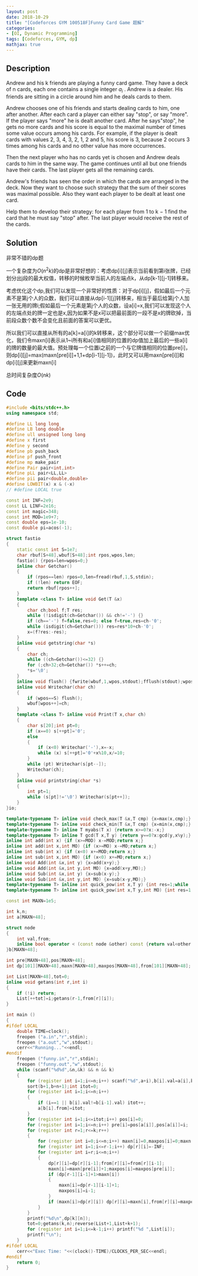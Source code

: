 ```yaml
---
layout: post
date: 2018-10-29
title: "[Codeforces GYM 100518F]Funny Card Game 题解"
categories:
- [OI, Dynamic Programming]
tags: [Codeforces, GYM, dp]
mathjax: true
---
```


## Description

Andrew and his k friends are playing a funny card game. They have a deck of n cards, each one contains a single integer $a_i$ . Andrew is a dealer. His friends are sitting in a circle around him and he deals cards to them.

<!-- more -->

Andrew chooses one of his friends and starts dealing cards to him, one after another. After each card a player can either say "stop", or say "more". If the player says "more" he is dealt another card. After he says"stop", he gets no more cards and his score is equal to the maximal number of times some value occurs
among his cards. For example, if the player is dealt cards with values 2, 3, 4, 3, 2, 1, 2 and 5, his score is 3, because 2 occurs 3 times among his cards and no other value has more occurrences.

Then the next player who has no cards yet is chosen and Andrew deals cards to him in the same way. The game continues until all but one friends have their cards. The last player gets all the remaining cards.

Andrew's friends has seen the order in which the cards are arranged in the deck. Now they want to choose such strategy that the sum of their scores was maximal possible. Also they want each player to be dealt at least one card.

Help them to develop their strategy: for each player from 1 to k − 1 find the card that he must say "stop" after. The last player would receive the rest of the cards.

## Solution

非常不错的dp题

一个复杂度为$O(n^2k)$的dp是非常好想的：考虑dp[i][j]表示当前看到第i张牌，已经划分出j段的最大权值，转移的时候枚举当前人的左端点k，从dp[k-1][j-1]转移来。

考虑优化这个dp,我们可以发现一个非常好的性质：对于dp[i][j]，假如最后一个元素不是第j个人的众数，我们可以直接从dp[i-1][j]转移来，相当于最后给第j个人加一张无用的牌i;假如最后一个元素是第j个人的众数，设a[i]=x,我们可以发现这个人的左端点处的牌一定也是x,因为如果不是x可以把最前面的一段不是x的牌砍掉，当前段众数个数不会变化且前面的答案可以更优。

所以我们可以直接从所有的a[k]=a[i]的k转移来，这个部分可以做一个前缀max优化，我们令maxn[i]表示从1~i所有和a[i]值相同的位置的dp值加上最后的一些a[i]的牌的数量的最大值。预处理每一个位置i之前的一个与它牌值相同的位置pre[i]，则dp[i][j]=max(maxn[pre[i]]+1,1+dp[i-1][j-1])，此时又可以用maxn[pre[i]]和dp[i][j]来更新maxn[i]

总时间复杂度$O(nk)$

## Code
```cpp
#include <bits/stdc++.h>
using namespace std;

#define LL long long
#define LB long double
#define ull unsigned long long
#define x first
#define y second
#define pb push_back
#define pf push_front
#define mp make_pair
#define Pair pair<int,int>
#define pLL pair<LL,LL>
#define pii pair<double,double>
#define LOWBIT(x) x & (-x)
// #define LOCAL true

const int INF=2e9;
const LL LINF=2e16;
const int magic=348;
const int MOD=1e9+7;
const double eps=1e-10;
const double pi=acos(-1);

struct fastio
{
    static const int S=1e7;
    char rbuf[S+48],wbuf[S+48];int rpos,wpos,len;
    fastio() {rpos=len=wpos=0;}
    inline char Getchar()
    {
        if (rpos==len) rpos=0,len=fread(rbuf,1,S,stdin);
        if (!len) return EOF;
        return rbuf[rpos++];
    }
    template <class T> inline void Get(T &x)
    {
        char ch;bool f;T res;
        while (!isdigit(ch=Getchar()) && ch!='-') {}
        if (ch=='-') f=false,res=0; else f=true,res=ch-'0';
        while (isdigit(ch=Getchar())) res=res*10+ch-'0';
        x=(f?res:-res);
    }
    inline void getstring(char *s)
    {
        char ch;
        while ((ch=Getchar())<=32) {}
        for (;ch>32;ch=Getchar()) *s++=ch;
        *s='\0';
    }
    inline void flush() {fwrite(wbuf,1,wpos,stdout);fflush(stdout);wpos=0;}
    inline void Writechar(char ch)
    {
        if (wpos==S) flush();
        wbuf[wpos++]=ch;
    }
    template <class T> inline void Print(T x,char ch)
    {
        char s[20];int pt=0;
        if (x==0) s[++pt]='0';
        else
        {
            if (x<0) Writechar('-'),x=-x;
            while (x) s[++pt]='0'+x%10,x/=10;
        }
        while (pt) Writechar(s[pt--]);
        Writechar(ch);
    }
    inline void printstring(char *s)
    {
        int pt=1;
        while (s[pt]!='\0') Writechar(s[pt++]);
    }
}io;

template<typename T> inline void check_max(T &x,T cmp) {x=max(x,cmp);}
template<typename T> inline void check_min(T &x,T cmp) {x=min(x,cmp);}
template<typename T> inline T myabs(T x) {return x>=0?x:-x;}
template<typename T> inline T gcd(T x,T y) {return y==0?x:gcd(y,x%y);}
inline int add(int x) {if (x>=MOD) x-=MOD;return x;}
inline int add(int x,int MO) {if (x>=MO) x-=MO;return x;}
inline int sub(int x) {if (x<0) x+=MOD;return x;}
inline int sub(int x,int MO) {if (x<0) x+=MO;return x;}
inline void Add(int &x,int y) {x=add(x+y);}
inline void Add(int &x,int y,int MO) {x=add(x+y,MO);}
inline void Sub(int &x,int y) {x=sub(x-y);}
inline void Sub(int &x,int y,int MO) {x=sub(x-y,MO);}
template<typename T> inline int quick_pow(int x,T y) {int res=1;while (y) {if (y&1) res=1ll*res*x%MOD;x=1ll*x*x%MOD;y>>=1;}return res;}
template<typename T> inline int quick_pow(int x,T y,int MO) {int res=1;while (y) {if (y&1) res=1ll*res*x%MO;x=1ll*x*x%MO;y>>=1;}return res;}

const int MAXN=1e5;

int k,n;
int a[MAXN+48];

struct node
{
    int val,from;
    inline bool operator < (const node &other) const {return val<other.val;}
}b[MAXN+48];

int pre[MAXN+48],pos[MAXN+48];
int dp[101][MAXN+48],maxn[MAXN+48],maxpos[MAXN+48],from[101][MAXN+48];

int List[MAXN+48],tot=0;
inline void getans(int r,int i)
{
    if (!i) return;
    List[++tot]=i;getans(r-1,from[r][i]);
}

int main ()
{
#ifdef LOCAL
    double TIME=clock();
    freopen ("a.in","r",stdin);
    freopen ("a.out","w",stdout);
    cerr<<"Running..."<<endl;
#endif
    freopen ("funny.in","r",stdin);
    freopen ("funny.out","w",stdout);
    while (scanf("%d%d",&n,&k) && n && k)
    {
        for (register int i=1;i<=n;i++) scanf("%d",a+i),b[i].val=a[i],b[i].from=i;
        sort(b+1,b+n+1);int itot=0;
        for (register int i=1;i<=n;i++)
        {
            if (i==1 || b[i].val!=b[i-1].val) itot++;
            a[b[i].from]=itot;
        }
        for (register int i=1;i<=itot;i++) pos[i]=0;
        for (register int i=1;i<=n;i++) pre[i]=pos[a[i]],pos[a[i]]=i;
        for (register int r=1;r<=k;r++)
        {
            for (register int i=0;i<=n;i++) maxn[i]=0,maxpos[i]=0;maxn[0]=-INF;
            for (register int i=1;i<=r-1;i++) dp[r][i]=-INF;
            for (register int i=r;i<=n;i++)
            {
                dp[r][i]=dp[r][i-1];from[r][i]=from[r][i-1];
                maxn[i]=maxn[pre[i]]+1;maxpos[i]=maxpos[pre[i]];
                if (dp[r-1][i-1]+1>maxn[i])
                {
                    maxn[i]=dp[r-1][i-1]+1;
                    maxpos[i]=i-1;
                }
                if (maxn[i]>dp[r][i]) dp[r][i]=maxn[i],from[r][i]=maxpos[i];
            }
        }
        printf("%d\n",dp[k][n]);
        tot=0;getans(k,n);reverse(List+1,List+k+1);
        for (register int i=1;i<=k-1;i++) printf("%d ",List[i]);
        printf("\n");
    }
#ifdef LOCAL
    cerr<<"Exec Time: "<<(clock()-TIME)/CLOCKS_PER_SEC<<endl;
#endif
    return 0;
}
```